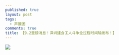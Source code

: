 ```yaml
---
published: true
layout: post
tags:
  - 声援团
comments: true
title: 【9.2重磅消息！深圳建会工人斗争全过程时间轴发布！】
---
```


![](https://s1.ax1x.com/2018/09/02/PzStsS.jpg)

